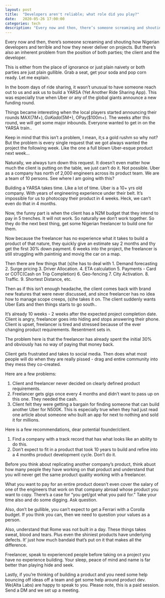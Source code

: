 ```yaml
---
layout: post
title:  "Developers aren't reliable; what role did you play?"
date:   2020-05-26 17:00:00
categories: tech
description: "Every now and then, there’s someone screaming and shouting how Nigerian developers and terrible and how they never deliver on projects. "
---
```

Every now and then, there’s someone screaming and shouting how Nigerian developers and terrible and how they never deliver on projects. But there’s also an inherent problem from the position of both parties; the client and the developer.

This is either from the place of ignorance or just plain naivety or both parties are just plain gullible. Grab a seat, get your soda and pop corn ready. Let me explain.

In the boom days of ride sharing, it wasn’t unusual to have someone reach out to us and ask us  to build a YARSA (Yet Another Ride Sharing App). This was especially true when Uber or any of the global giants announce a new funding round.

Things became interesting when the local players started announcing their rounds MAX($7M+), GoKada($5M+), OPay($100m+). The weeks after this round, we will get some major inbounds. Everyone wanted to get in on the YARSA train..

Keep in mind that this isn’t a problem, I mean, it;s a gold rushm so why not? But the problem is every single request that we got always wanted the project the following week. Like the one a full blown Uber-esque product next week...

Naturally, we always turn down this request. It doesn’t even matter how much the client is putting on the table, we just can’t do it. Not possible. Uber as a company has north of 2,000 engineers across its product team. We are a team of 10 persons. See where I am going with this?

Building a YARSA takes time. Like a lot of time. Uber is a 10+ yrs old company. With years of engineering experience under their belt. It’s impossible for us to photocopy their product in 4 weeks. Heck, we can’t even do that in 4 months.

Now, the funny part is when the client has a N2M budget that they intend to pay in 5 trenches. It will not work. So naturally we don’t work together. So they do the next best thing, get some Nigerian freelancer to build one for them.

Now because the freelancer has no experience what it takes to build a product of that nature, they quickly give an estimate say 2 months and thy get the first 30% down payment. 6 weeks into the project, the freelancer is still struggling with paintinig and movig the car on a map.

Then there are few things that (s)he has to deal with 1. Demand forecasting 2. Surge pricing 3. Driver Allocation. 4. ETA calculation 5. Payments - Card or COTC(Cash on Trip Completion) 6. Geo-fencing 7. City Activation. 8. Traffic. 9. Shortest Distance, etc.

Then as if this isn’t enough headache, the client comes back with brand new features that were never discussed, and since freelancer has no idea how to manage scope creeps, (s)he takes it on. The client suddenly wants Uber Eats and then things starts to go south..

It’s already 10 weeks - 2 weeks after the expected project completion date. Client is angry, freelancer goes into hiding and stops answering their phone. Client is upset, freelancer is tired and stressed because of the ever changing product requirements. Resentment sets in.

The problem here is that the freelancer has already spent the initial 30% and obviously has no way of paying that money back.

Client gets frustrated and takes to social media. Then does what most people will do when they are really pissed - drag and entire community into they mess they co-created.

Here are a few problems:
1. Client and freelancer never decided on clearly defined product requirements.
2. Freelancer gets gigs once every 4 months and didn’t want to pass up on this one. They needed the cash.
3. Client felt they were getting a bargain for finding someone that can build another Uber for N500K. This is especially true when they had just read one article about someone who built an app for next to nothing and sold it for millions.

Here is a few recommendations, dear potential founder/client.
1. Find a company with a track record that has what looks like an ability to do this.
2. Don’t expect to fit in a product that took 10 years to build and refine into a 4 months product development cycle. Don’t do it.

Before you think about replicating another company’s product, think abuot how many people they have working on that product and understand that you will never get the same product quality working with a freelancer.

What you want to pay for an entire product doesn’t even cover  the salary of one of the engineers that work on that company abroad whose product you want to copy. There’s a case for “you get/got what you paid for.” Take your time also and do some digging. Ask question.

Also, don’t be gullible, you can’t expect to get a Ferrari with a Corolla budget. If you think you can, then we need to question your values as a person.

Also, understand that Rome was not built in a day. These things takes sweat, blood and tears. Plus even the shiniest products  have underlying defects. It’ just how much bandaid that’s put on it that makes all the difference.

Freelancer, speak to experienced people before taking on a project you have no experience building. Your sleep, peace of mind and name is far better than playing hide and seek.

Lastly, if you’re thinking of building a product and you need some help bouncing off ideas off a team and get some help around product dev. We(Alta Labs) are happy to speak to you. Please note, this is a paid session. Send a DM and we set up a meeting.